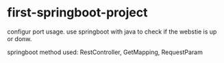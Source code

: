 # first-springboot-project

configur port usage.
use springboot with java to check if the webstie is up or donw.

springboot method used: RestController, GetMapping, RequestParam
